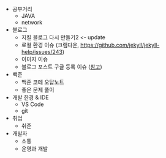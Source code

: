 - 공부거리
  - JAVA
  - network
- 블로그
  - 지킬 블로그 다시 만들기2 <- update
  - 로컬 환경 이슈 (크램다운, https://github.com/jekyll/jekyll-help/issues/243)
  - 이미지 이슈
  - 블로그 포스트 구글 등록 이슈 ([참고](https://www.betterweb.or.kr/blog/%EC%84%9C%EC%B9%98-%EC%BD%98%EC%86%94-%EC%9D%B4%EC%95%BC%EA%B8%B0-6-%EA%B2%80%EC%83%89%EC%97%90-%EB%82%98%EC%98%A4%EC%A7%80-%EC%95%8A%EC%95%84%EC%9A%94/))
- 백준
  - 백준 코테 오답노트
  - 좋은 문제 풀이
- 개발 한경 & IDE
  - VS Code
  - git
- 취업
  - 취준
- 개발자
  - 소통
  - 운영과 개발
